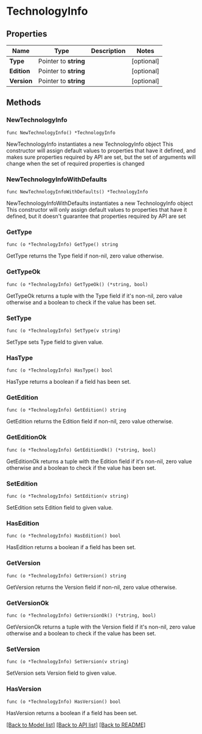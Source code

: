 # TechnologyInfo

## Properties

Name | Type | Description | Notes
------------ | ------------- | ------------- | -------------
**Type** | Pointer to **string** |  | [optional] 
**Edition** | Pointer to **string** |  | [optional] 
**Version** | Pointer to **string** |  | [optional] 

## Methods

### NewTechnologyInfo

`func NewTechnologyInfo() *TechnologyInfo`

NewTechnologyInfo instantiates a new TechnologyInfo object
This constructor will assign default values to properties that have it defined,
and makes sure properties required by API are set, but the set of arguments
will change when the set of required properties is changed

### NewTechnologyInfoWithDefaults

`func NewTechnologyInfoWithDefaults() *TechnologyInfo`

NewTechnologyInfoWithDefaults instantiates a new TechnologyInfo object
This constructor will only assign default values to properties that have it defined,
but it doesn't guarantee that properties required by API are set

### GetType

`func (o *TechnologyInfo) GetType() string`

GetType returns the Type field if non-nil, zero value otherwise.

### GetTypeOk

`func (o *TechnologyInfo) GetTypeOk() (*string, bool)`

GetTypeOk returns a tuple with the Type field if it's non-nil, zero value otherwise
and a boolean to check if the value has been set.

### SetType

`func (o *TechnologyInfo) SetType(v string)`

SetType sets Type field to given value.

### HasType

`func (o *TechnologyInfo) HasType() bool`

HasType returns a boolean if a field has been set.

### GetEdition

`func (o *TechnologyInfo) GetEdition() string`

GetEdition returns the Edition field if non-nil, zero value otherwise.

### GetEditionOk

`func (o *TechnologyInfo) GetEditionOk() (*string, bool)`

GetEditionOk returns a tuple with the Edition field if it's non-nil, zero value otherwise
and a boolean to check if the value has been set.

### SetEdition

`func (o *TechnologyInfo) SetEdition(v string)`

SetEdition sets Edition field to given value.

### HasEdition

`func (o *TechnologyInfo) HasEdition() bool`

HasEdition returns a boolean if a field has been set.

### GetVersion

`func (o *TechnologyInfo) GetVersion() string`

GetVersion returns the Version field if non-nil, zero value otherwise.

### GetVersionOk

`func (o *TechnologyInfo) GetVersionOk() (*string, bool)`

GetVersionOk returns a tuple with the Version field if it's non-nil, zero value otherwise
and a boolean to check if the value has been set.

### SetVersion

`func (o *TechnologyInfo) SetVersion(v string)`

SetVersion sets Version field to given value.

### HasVersion

`func (o *TechnologyInfo) HasVersion() bool`

HasVersion returns a boolean if a field has been set.


[[Back to Model list]](../README.md#documentation-for-models) [[Back to API list]](../README.md#documentation-for-api-endpoints) [[Back to README]](../README.md)


